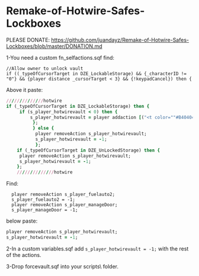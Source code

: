 # Remake-of-Hotwire-Safes-Lockboxes

PLEASE DONATE: https://github.com/juandayz/Remake-of-Hotwire-Safes-Lockboxes/blob/master/DONATION.md


 1-You need a custom fn_selfactions.sqf 
 find: 
 ```
 //Allow owner to unlock vault
if ((_typeOfCursorTarget in DZE_LockableStorage) && {_characterID != "0"} && {player distance _cursorTarget < 3} && {!keypadCancel}) then {
```

Above it paste: 

```ruby
//////////////hotwire
if (_typeOfCursorTarget in DZE_LockableStorage) then {	
	 if (s_player_hotwirevault < 0) then {                 	 
	     s_player_hotwirevault = player addaction [("<t color=""#B40404"">" + ("Hotwire Vault") +"</t>"), "scripts\forcevault.sqf",_cursorTarget, 0, false, true, "", ""];
          };				   
          } else {
           player removeAction s_player_hotwirevault;
           s_player_hotwirevault = -1;
           };	
	if (_typeOfCursorTarget in DZE_UnLockedStorage) then {
	 player removeAction s_player_hotwirevault;
     s_player_hotwirevault = -1;
	};
	//////////////hotwire
  ```
  
  Find:
  ```
  	player removeAction s_player_fuelauto2;
	s_player_fuelauto2 = -1;
	player removeAction s_player_manageDoor;
	s_player_manageDoor = -1;
  ```
  below paste:
  ```ruby
  player removeAction s_player_hotwirevault;
  s_player_hotwirevault = -1;
  ```
   2-In a custom variables.sqf add ```s_player_hotwirevault = -1;``` with the rest of the actions.
   
   3-Drop forcevault.sqf into your scripts\ folder.
